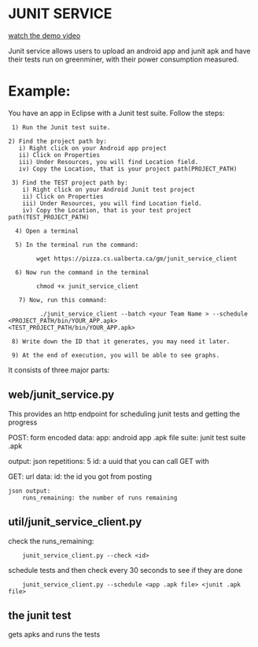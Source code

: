 # JUNIT SERVICE

[watch the demo video](https://archive.org/details/junit_greenminer)

Junit service allows users to upload an android app and junit apk and have their tests run on greenminer, with their power consumption measured.

# Example: 
You have an app in Eclipse with a Junit test suite. Follow the steps:

     1) Run the Junit test suite.

    2) Find the project path by:
       i) Right click on your Android app project
       ii) Click on Properties
       iii) Under Resources, you will find Location field.
       iv) Copy the Location, that is your project path(PROJECT_PATH)
   
     3) Find the TEST project path by:
        i) Right click on your Android Junit test project
        ii) Click on Properties
        iii) Under Resources, you will find Location field.
        iv) Copy the Location, that is your test project path(TEST_PROJECT_PATH)
   
      4) Open a terminal

      5) In the terminal run the command:

            wget https://pizza.cs.ualberta.ca/gm/junit_service_client

      6) Now run the command in the terminal

            chmod +x junit_service_client

       7) Now, run this command:
   
             ./junit_service_client --batch <your Team Name > --schedule <PROJECT_PATH/bin/YOUR_APP.apk>    <TEST_PROJECT_PATH/bin/YOUR_APP.apk> 

     8) Write down the ID that it generates, you may need it later.

     9) At the end of execution, you will be able to see graphs.


It consists of three major parts:

## web/junit_service.py

This provides an http endpoint for scheduling junit tests and getting the progress

POST: form encoded data:
         app: android app .apk file
         suite: junit test suite .apk

output: json
        repetitions: 5
        id: a uuid that you can call GET with

GET:
    url data:
        id: the id you got from posting

    json output:
        runs_remaining: the number of runs remaining

## util/junit_service_client.py

check the runs_remaining:

        junit_service_client.py --check <id>

schedule tests and then check every 30 seconds to see if they are done

        junit_service_client.py --schedule <app .apk file> <junit .apk file>

## the junit test

gets apks and runs the tests

